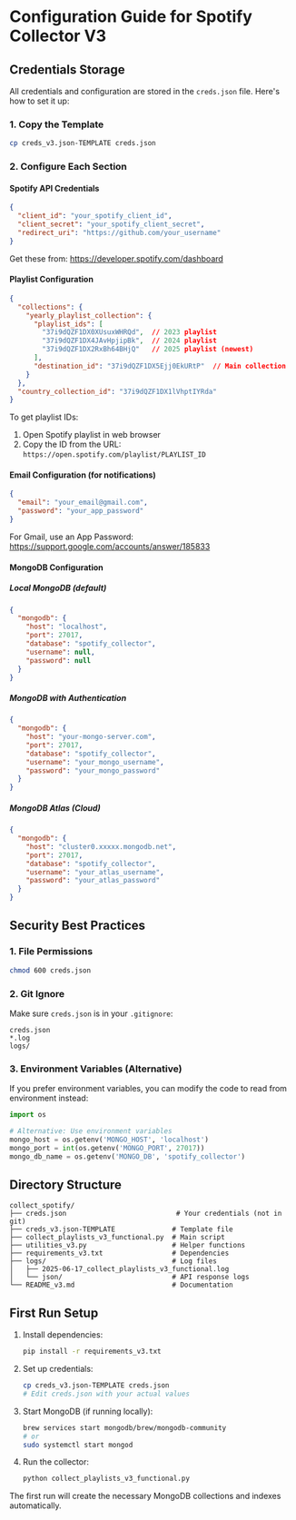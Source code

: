 # Configuration Guide for Spotify Collector V3

## Credentials Storage

All credentials and configuration are stored in the `creds.json` file. Here's how to set it up:

### 1. Copy the Template
```bash
cp creds_v3.json-TEMPLATE creds.json
```

### 2. Configure Each Section

#### Spotify API Credentials
```json
{
  "client_id": "your_spotify_client_id",
  "client_secret": "your_spotify_client_secret",
  "redirect_uri": "https://github.com/your_username"
}
```

Get these from: https://developer.spotify.com/dashboard

#### Playlist Configuration
```json
{
  "collections": {
    "yearly_playlist_collection": {
      "playlist_ids": [
        "37i9dQZF1DX0XUsuxWHRQd",  // 2023 playlist
        "37i9dQZF1DX4JAvHpjipBk",  // 2024 playlist  
        "37i9dQZF1DX2RxBh64BHjQ"   // 2025 playlist (newest)
      ],
      "destination_id": "37i9dQZF1DX5Ejj0EkURtP"  // Main collection
    }
  },
  "country_collection_id": "37i9dQZF1DX1lVhptIYRda"
}
```

To get playlist IDs:
1. Open Spotify playlist in web browser
2. Copy the ID from the URL: `https://open.spotify.com/playlist/PLAYLIST_ID`

#### Email Configuration (for notifications)
```json
{
  "email": "your_email@gmail.com",
  "password": "your_app_password"
}
```

For Gmail, use an App Password: https://support.google.com/accounts/answer/185833

#### MongoDB Configuration

##### Local MongoDB (default)
```json
{
  "mongodb": {
    "host": "localhost",
    "port": 27017,
    "database": "spotify_collector",
    "username": null,
    "password": null
  }
}
```

##### MongoDB with Authentication
```json
{
  "mongodb": {
    "host": "your-mongo-server.com",
    "port": 27017,
    "database": "spotify_collector",
    "username": "your_mongo_username",
    "password": "your_mongo_password"
  }
}
```

##### MongoDB Atlas (Cloud)
```json
{
  "mongodb": {
    "host": "cluster0.xxxxx.mongodb.net",
    "port": 27017,
    "database": "spotify_collector",
    "username": "your_atlas_username",
    "password": "your_atlas_password"
  }
}
```

## Security Best Practices

### 1. File Permissions
```bash
chmod 600 creds.json
```

### 2. Git Ignore
Make sure `creds.json` is in your `.gitignore`:
```
creds.json
*.log
logs/
```

### 3. Environment Variables (Alternative)
If you prefer environment variables, you can modify the code to read from environment instead:

```python
import os

# Alternative: Use environment variables
mongo_host = os.getenv('MONGO_HOST', 'localhost')
mongo_port = int(os.getenv('MONGO_PORT', 27017))
mongo_db_name = os.getenv('MONGO_DB', 'spotify_collector')
```

## Directory Structure
```
collect_spotify/
├── creds.json                           # Your credentials (not in git)
├── creds_v3.json-TEMPLATE              # Template file
├── collect_playlists_v3_functional.py  # Main script
├── utilities_v3.py                     # Helper functions
├── requirements_v3.txt                 # Dependencies
├── logs/                               # Log files
│   ├── 2025-06-17_collect_playlists_v3_functional.log
│   └── json/                           # API response logs
└── README_v3.md                        # Documentation
```

## First Run Setup

1. Install dependencies:
   ```bash
   pip install -r requirements_v3.txt
   ```

2. Set up credentials:
   ```bash
   cp creds_v3.json-TEMPLATE creds.json
   # Edit creds.json with your actual values
   ```

3. Start MongoDB (if running locally):
   ```bash
   brew services start mongodb/brew/mongodb-community
   # or
   sudo systemctl start mongod
   ```

4. Run the collector:
   ```bash
   python collect_playlists_v3_functional.py
   ```

The first run will create the necessary MongoDB collections and indexes automatically.
